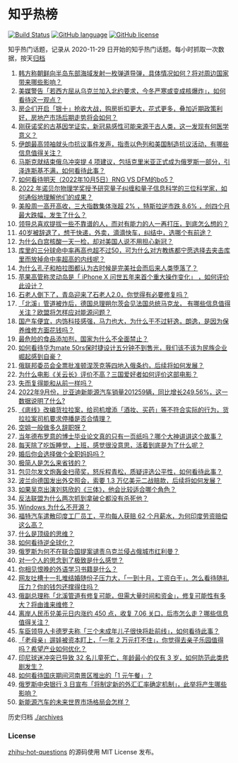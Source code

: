 # 知乎热榜
[![Build Status](https://github.com/ToWeLong/zhihu-hot-questions/workflows/CI/badge.svg)](https://github.com/ToWeLong/zhihu-hot-questions/actions)
[![GitHub language](https://img.shields.io/badge/language-golang-orange.svg)](https://golang.org/)
[![GitHub license](https://img.shields.io/github/license/ToWeLong/zhihu-hot-questions)](https://github.com/ToWeLong/zhihu-hot-questions/blob/main/LICENSE)

知乎热门话题，记录从 2020-11-29 日开始的知乎热门话题。每小时抓取一次数据，按天[归档](./archives)

<!-- BEGIN -->

1. [韩方称朝鲜向半岛东部海域发射一枚弹道导弹，具体情况如何？将对周边国家带来哪些影响？](https://www.zhihu.com/question/557590843)
1. [美媒警告「若西方屈从乌克兰加入北约要求，今冬严寒或变成核爆炸」，如何看待这一观点？](https://www.zhihu.com/question/557553987)
1. [房企们开启「银十」抢收大战，购房折扣更大，花式更多，叠加近期政策利好，房地产市场后期走势将会如何？](https://www.zhihu.com/question/557382831)
1. [刚获诺奖的古基因学证实，新冠易感性可能来源于古人类，这一发现有何医学意义？](https://www.zhihu.com/question/557594844)
1. [伊朗最高领袖就头巾抗议事件发声，指责以色列和美国制造抗议活动，有哪些信息值得关注？](https://www.zhihu.com/question/557594577)
1. [马斯克就结束俄乌冲突提 4 项建议，包括克里米亚正式成为俄罗斯一部分，引泽连斯基不满，如何看待此事？](https://www.zhihu.com/question/557605160)
1. [如何看待明天（2022年10月5日）RNG VS DFM的bo5？](https://www.zhihu.com/question/557591521)
1. [2022 年诺贝尔物理学奖授予研究量子纠缠和量子信息科学的三位科学家，如何通俗地理解他们的成果？](https://www.zhihu.com/question/557632336)
1. [美股周一高开高收，三大指数集体涨超 2% ，特斯拉逆市跌 8.6% ，创四个月最大跌幅，发生了什么？](https://www.zhihu.com/question/557591879)
1. [领导总喜欢提拔一些不靠谱的人，而对有能力的人一再打压，到底怎么想的？](https://www.zhihu.com/question/423874662)
1. [40岁被辞退了，想干快递，外卖，滴滴快车，纠结中，选哪个有前途？](https://www.zhihu.com/question/540554571)
1. [为什么白宫核酸一天一检，却对美国人说不用担心新冠？](https://www.zhihu.com/question/557134027)
1. [库里的三分球命中率再高也超不过50，可为什么对方教练都宁愿选择去夹击库里而放掉命中率超高的内线呢？](https://www.zhihu.com/question/557588956)
1. [为什么孔子和柏拉图都认为古时候是完美社会而后来人类堕落了？](https://www.zhihu.com/question/557310309)
1. [苹果高管称灵动岛是「 iPhone X 问世五年来首个重大操作变化」 ，如何评价此设计？](https://www.zhihu.com/question/557535519)
1. [石老人倒下了，青岛迎来了石老人2.0，你觉得有必要修复吗？](https://www.zhihu.com/question/557455824)
1. [「北溪」管道被炸后，德国总理朔尔茨会见法国总统马克龙， 有哪些信息值得关注？欧盟将怎样应对能源问题？](https://www.zhihu.com/question/557593606)
1. [国产车便宜，内饰科技感强，马力也大，为什么干不过轩逸，朗逸，是因为保养维修方面花钱吗？](https://www.zhihu.com/question/518847296)
1. [最危险的食品添加剂，国家为什么不全面禁止？](https://www.zhihu.com/question/557389498)
1. [如何看待华为mate 50rs保时捷设计五分钟不到售光，我们该不该为民族企业崛起感到自豪？](https://www.zhihu.com/question/554646176)
1. [俄联邦委员会全票批准顿涅茨克等四地入俄条约，后续将如何发展？](https://www.zhihu.com/question/557625642)
1. [为什么电影《关云长》评价不高？三国爱好者如何评价这部电影？](https://www.zhihu.com/question/30998603)
1. [失而复得能和从前一样吗？](https://www.zhihu.com/question/343284807)
1. [2022年9月份，比亚迪新能源汽车销量201259辆，同比增长249.56%，这一数据说明了什么?](https://www.zhihu.com/question/557539200)
1. [《底线》改编货拉拉案，给司机增添「酒妆、买药」等不符合实际的行为，货拉拉案司机要求停播是否合情理？](https://www.zhihu.com/question/556937582)
1. [空姐一般做多久辞职呀？](https://www.zhihu.com/question/321008335)
1. [当年德布罗意的博士毕业论文真的只有一页纸吗？哪个大神讲讲这个故事？](https://www.zhihu.com/question/31371190)
1. [每天除了吃饭睡觉，上班，感觉很没意思，活着到底是为了什么呢？](https://www.zhihu.com/question/557625888)
1. [婚后你会选择做个全职妈妈吗？](https://www.zhihu.com/question/556998380)
1. [极简人是怎么来省钱的？](https://www.zhihu.com/question/437238641)
1. [包贝尔发文炮轰金扫帚奖，怒斥程青松，质疑评选公平性，如何看待此事？](https://www.zhihu.com/question/557586614)
1. [波兰向德国发出外交照会，索要 1.3 万亿美元二战赔款，后续将如何发展？](https://www.zhihu.com/question/557591292)
1. [如果吴京出演刘慈欣的《三体》，他会比较适合哪个角色？](https://www.zhihu.com/question/342434445)
1. [反法联盟为什么两次抓到拿破仑都没有杀死他？](https://www.zhihu.com/question/29018333)
1. [Windows 为什么不开源？](https://www.zhihu.com/question/23909210)
1. [福特汽车遣散印度工厂员工，平均每人获赔 62 个月薪水，为何印度劳资赔偿这么高？](https://www.zhihu.com/question/557325941)
1. [什么是顶级的思维？](https://www.zhihu.com/question/525200257)
1. [如何看待逆全球化？](https://www.zhihu.com/question/387274891)
1. [俄罗斯为何不在联合国提案谴责乌克兰侵占俄城市红利曼？](https://www.zhihu.com/question/557504302)
1. [对一个人的思念到了极致是什么感觉？](https://www.zhihu.com/question/556546045)
1. [你相见恨晚的外语学习书籍是什么？](https://www.zhihu.com/question/489138849)
1. [网友吐槽十一扎堆结婚随份子压力大，「一到十月，工资白干」，怎么看待随礼压力？你的钱包还撑得住吗？](https://www.zhihu.com/question/557604078)
1. [俄副总理称「北溪管道有修复可能，但需大量时间和资金」，修复可能性有多大？将由谁来维修？](https://www.zhihu.com/question/557547501)
1. [离岸人民币兑美元日内涨约 450 点，收复 7.06 关口，后市怎么走？哪些信息值得关注？](https://www.zhihu.com/question/557616692)
1. [车臣领导人卡德罗夫称「三个未成年儿子很快将赴前线」，如何看待此事？](https://www.zhihu.com/question/557629688)
1. [「老母亲」遛娃被资本盯上，「一年 2 万元打不住」，你觉得去亲子乐园值得吗？希望产业如何优化？](https://www.zhihu.com/question/557509873)
1. [印尼球迷冲突已导致 32 名儿童死亡，年龄最小的仅有  3 岁，如何防范此类悲剧发生？](https://www.zhihu.com/question/557534203)
1. [如何看待国庆期间河南景区推出的「1 元午餐」？](https://www.zhihu.com/question/297092573)
1. [俄罗斯中央银行 3 日宣布「将制定新的外汇汇率确定机制」，此举将产生哪些影响？](https://www.zhihu.com/question/557591373)
1. [新能源汽车的未来世界市场格局会怎样？](https://www.zhihu.com/question/557564785)

<!-- END -->

历史归档 [./archives](./archives)


### License
[zhihu-hot-questions](https://github.com/towelong/zhihu-hot-questions) 的源码使用 MIT License 发布。